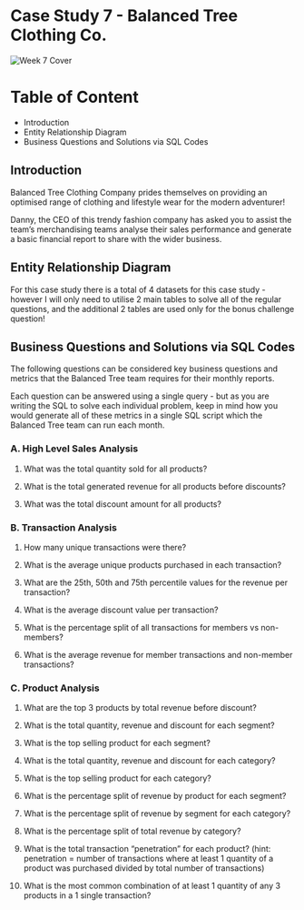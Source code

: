 # Case Study 7 - Balanced Tree Clothing Co.

![Week 7 Cover](https://github.com/lanhoang82/8-Week-SQL-Challenge/assets/47191803/2b1dff64-dd79-4f5c-95f5-b0e1c355ad1c)

# Table of Content
- Introduction
- Entity Relationship Diagram
- Business Questions and Solutions via SQL Codes

## Introduction
Balanced Tree Clothing Company prides themselves on providing an optimised range of clothing and lifestyle wear for the modern adventurer!

Danny, the CEO of this trendy fashion company has asked you to assist the team’s merchandising teams analyse their sales performance and generate a basic financial report to share with the wider business.

## Entity Relationship Diagram


For this case study there is a total of 4 datasets for this case study - however I will only need to utilise 2 main tables to solve all of the regular questions, and the additional 2 tables are used only for the bonus challenge question!

## Business Questions and Solutions via SQL Codes

The following questions can be considered key business questions and metrics that the Balanced Tree team requires for their monthly reports.

Each question can be answered using a single query - but as you are writing the SQL to solve each individual problem, keep in mind how you would generate all of these metrics in a single SQL script which the Balanced Tree team can run each month.

### A. High Level Sales Analysis

1. What was the total quantity sold for all products?

2. What is the total generated revenue for all products before discounts?

3. What was the total discount amount for all products?

### B. Transaction Analysis

1. How many unique transactions were there?

2. What is the average unique products purchased in each transaction?

3. What are the 25th, 50th and 75th percentile values for the revenue per transaction?

4. What is the average discount value per transaction?

5. What is the percentage split of all transactions for members vs non-members?

6. What is the average revenue for member transactions and non-member transactions?


### C. Product Analysis

1. What are the top 3 products by total revenue before discount?

2. What is the total quantity, revenue and discount for each segment?

3. What is the top selling product for each segment?

4. What is the total quantity, revenue and discount for each category?

5. What is the top selling product for each category?

6. What is the percentage split of revenue by product for each segment?

7. What is the percentage split of revenue by segment for each category?

8. What is the percentage split of total revenue by category?

9. What is the total transaction “penetration” for each product? (hint: penetration = number of transactions where at least 1 quantity of a product was purchased divided by total number of transactions)

10. What is the most common combination of at least 1 quantity of any 3 products in a 1 single transaction?
